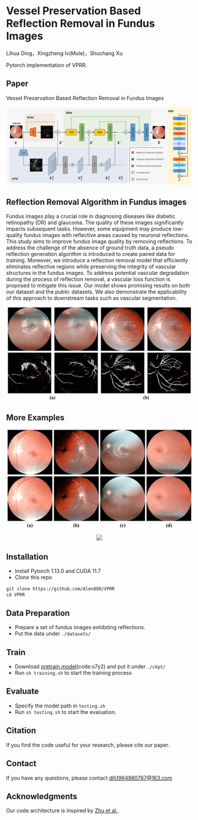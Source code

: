 # Vessel Preservation Based Reflection Removal in Fundus Images

Lihua Ding，Xingzheng lv(Mule)，Shuchang Xu

Pytorch implementation of VPRR.

## Paper

Vessel Preservation Based Reflection Removal in Fundus Images

<p align="center">
  <img src="figures\z6.png">
</p>

## Reflection Removal Algorithm in Fundus images

Fundus images play a crucial role in diagnosing diseases like diabetic retinopathy (DR) and glaucoma. The quality of these images significantly impacts subsequent tasks. However, some equipment may produce low-quality fundus images with reflective areas caused by neuronal reflections. This study aims to improve fundus image quality by removing reflections. To address the challenge of the absence of ground truth data, a pseudo reflection generation algorithm is introduced to create paired data for training. Moreover, we introduce a reflection removal model that efficiently eliminates reflective regions while preserving the integrity of vascular structures in the fundus images. To address potential vascular degradation during the process of reflection removal, a vascular loss function is proposed to mitigate this issue. Our model shows promising results on both our dataset and the public datasets. We also demonstrate the applicability of this approach to downstream tasks such as vascular segmentation.

<p align="center">
  <img src="figures/z4.png">
</p>

## More Examples
<p align="center">
  <img src="figures/1.png">
</p>

<p align="center">
  <img src="figures/2.png">
</p>


## Installation

* Install Pytorch 1.13.0 and CUDA 11.7
* Clone this repo

```
git clone https://github.com/Alen880/VPRR
cd VPRR
```

## Data Preparation

* Prepare a set of fundus images exhibiting reflections.
* Put the data under `./datasets/`


## Train

* Download [pretrain model](https://pan.baidu.com/s/1VN2JJfOZBc3vGOBsZRXoow)(code:s7y2) and put it under `./ckpt/`
* Run `sh training.sh` to start the training process

## Evaluate

* Specify the model path in `testing.sh`
* Run `sh testing.sh` to start the evaluation.


## Citation

If you find the code useful for your research, please cite our paper.

## Contact

If you have any questions, please contact dlh1964980767@163.com

## Acknowledgments

Our code architecture is inspired by [Zhu et al.](https://openaccess.thecvf.com/content/CVPR2024/html/Zhu_Revisiting_Single_Image_Reflection_Removal_In_the_Wild_CVPR_2024_paper.html).
